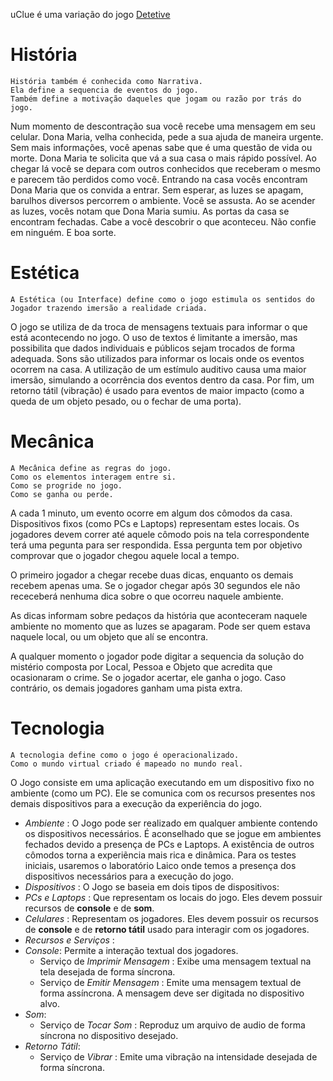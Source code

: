 uClue é uma variação do jogo [Detetive](http://pt.wikipedia.org/wiki/Detetive_(jogo))

História
============

```
História também é conhecida como Narrativa. 
Ela define a sequencia de eventos do jogo. 
Também define a motivação daqueles que jogam ou razão por trás do jogo.
```


Num momento de descontração sua você recebe uma mensagem em seu celular. Dona Maria, velha conhecida, pede a sua ajuda de maneira urgente.
Sem mais informações, você apenas sabe que é uma questão de vida ou morte.
Dona Maria te solicita que vá a sua casa o mais rápido possível.
Ao chegar lá você se depara com outros conhecidos que receberam o mesmo e parecem tão perdidos como você.
Entrando na casa vocês encontram Dona Maria que os convida a entrar. 
Sem esperar, as luzes se apagam, barulhos diversos percorrem o ambiente.
Você se assusta.
Ao se acender as luzes, vocês notam que Dona Maria sumiu.
As portas da casa se encontram fechadas.
Cabe a você descobrir o que aconteceu.
Não confie em ninguém.
E boa sorte.



Estética
============
```
A Estética (ou Interface) define como o jogo estimula os sentidos do Jogador trazendo imersão a realidade criada.
```

O jogo se utiliza de da troca de mensagens textuais para informar o que está acontecendo no jogo. O uso de textos é limitante a imersão, mas possibilita que dados individuais e públicos sejam trocados de forma adequada.
Sons são utilizados para informar os locais onde os eventos ocorrem na casa. A utilização de um estímulo auditivo causa uma maior imersão, simulando a ocorrência dos eventos dentro da casa. 
Por fim, um retorno tátil (vibração) é usado para eventos de maior impacto (como a queda de um objeto pesado, ou o fechar de uma porta).



Mecânica
============
```
A Mecânica define as regras do jogo. 
Como os elementos interagem entre si.
Como se progride no jogo.
Como se ganha ou perde.
```

A cada 1 minuto, um evento ocorre em algum dos cômodos da casa. Dispositivos fixos (como PCs e Laptops) representam estes locais. Os jogadores devem correr até aquele cômodo pois na tela correspondente terá uma pegunta para ser respondida. Essa pergunta tem por objetivo comprovar que o jogador chegou aquele local a tempo. 

O primeiro jogador a chegar recebe duas dicas, enquanto os demais recebem apenas uma. Se o jogador chegar após 30 segundos ele não receceberá nenhuma dica sobre o que ocorreu naquele ambiente. 

As dicas informam sobre pedaços da história que aconteceram naquele ambiente no momento que as luzes se apagaram. Pode ser quem estava naquele local, ou um objeto que alí se encontra.

A qualquer momento o jogador pode digitar a sequencia da solução do mistério composta por Local, Pessoa e Objeto que acredita que ocasionaram o crime. Se o jogador acertar, ele ganha o jogo. Caso contrário, os demais jogadores ganham uma pista extra.




Tecnologia
============
```
A tecnologia define como o jogo é operacionalizado.
Como o mundo virtual criado é mapeado no mundo real.
```
O Jogo consiste em uma aplicação executando em um dispositivo fixo no ambiente (como um PC). Ele se comunica com os recursos presentes nos demais dispositivos para a execução da experiência do jogo.


- *Ambiente* : O Jogo pode ser realizado em qualquer ambiente contendo os dispositivos necessários. É aconselhado que se jogue em ambientes fechados devido a presença de PCs e Laptops. A existência de outros cômodos torna a experiẽncia mais rica e dinâmica. Para os testes iniciais, usaremos o laboratório Laico onde temos a presença dos dispositivos necessários para a execução do jogo.
- *Dispositivos* : O Jogo se baseia em dois tipos de dispositivos:
 - *PCs e Laptops* : Que representam os locais do jogo. Eles devem possuir recursos de **console** e de **som**.
 - *Celulares* : Representam os jogadores. Eles devem possuir os recursos de **console** e de **retorno tátil** usado para interagir com os jogadores.
- *Recursos e Serviços* :
 - *Console*: Permite a interação textual dos jogadores.
   - Serviço de *Imprimir Mensagem* : Exibe uma mensagem textual na tela desejada de forma síncrona.
   - Serviço de *Emitir Mensagem* : Emite uma mensagem textual de forma assíncrona. A mensagem deve ser digitada no dispositivo alvo.
 - *Som*:
   - Serviço de *Tocar Som* : Reproduz um arquivo de audio de forma síncrona no dispositivo desejado.
 - *Retorno Tátil*:
   - Serviço de *Vibrar* : Emite uma vibração na intensidade desejada de forma síncrona.

